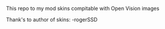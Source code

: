 This repo to my mod skins compitable with Open Vision images

Thank's to author of skins:
-rogerSSD
